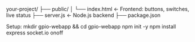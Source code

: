 your-project/
├── public/
│   └── index.html        ← Frontend: buttons, switches, live status
├── server.js             ← Node.js backend
├── package.json

Setup:
mkdir gpio-webapp && cd gpio-webapp
npm init -y
npm install express socket.io onoff


